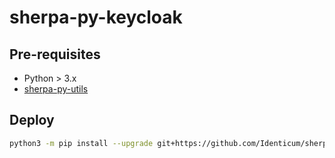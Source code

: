 # sherpa-py-keycloak

## Pre-requisites
- Python > 3.x
- [sherpa-py-utils](https://github.com/Identicum/sherpa-py-utils)

## Deploy
```sh
python3 -m pip install --upgrade git+https://github.com/Identicum/sherpa-py-keycloak.git@main
```
